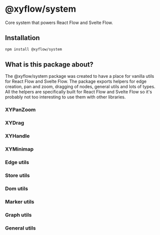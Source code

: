 # @xyflow/system

Core system that powers React Flow and Svelte Flow.

## Installation 

```sh 
npm install @xyflow/system
```

## What is this package about?

The @xyflow/system package was created to have a place for vanilla utils for React Flow and Svelte Flow. The package exports helpers for edge creation, pan and zoom, dragging of nodes, general utils and lots of types. All the helpers are specifically built for React Flow and Svelte Flow so it's probably not too interesting to use them with other libraries. 

### XYPanZoom

### XYDrag

### XYHandle 

### XYMinimap 

### Edge utils 

### Store utils

### Dom utils

### Marker utils

### Graph utils

### General utils 


